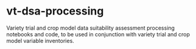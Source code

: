 # vt-dsa-processing
Variety trial and crop model data suitability assessment processing notebooks and code, to be used in conjunction with variety trial and crop model variable inventories.
